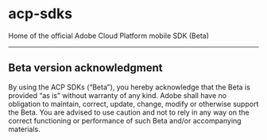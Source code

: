 # acp-sdks
Home of the official Adobe Cloud Platform mobile SDK (Beta)

<hr>

## Beta version acknowledgment

By using the ACP SDKs (“Beta”), you hereby acknowledge that the Beta is provided “as is” without warranty of any kind. Adobe shall have no obligation to maintain, correct, update, change, modify or otherwise support the Beta. You are advised to use caution and not to rely in any way on the correct functioning or performance of such Beta and/or accompanying materials. 
